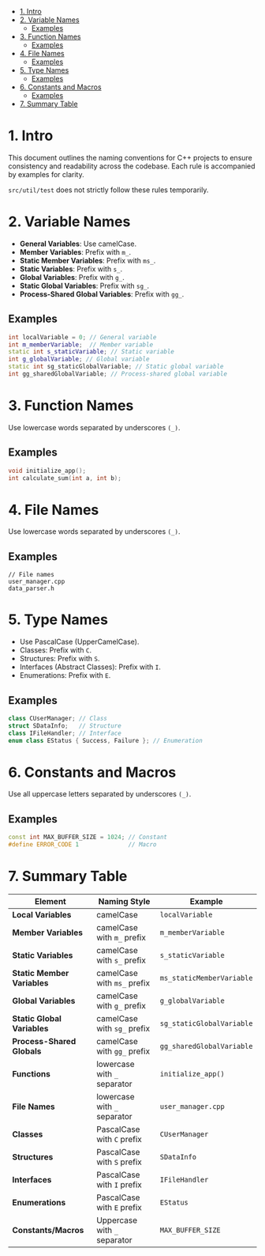 - [1. Intro](#1-intro)
- [2. Variable Names](#2-variable-names)
  - [Examples](#examples)
- [3. Function Names](#3-function-names)
  - [Examples](#examples-1)
- [4. File Names](#4-file-names)
  - [Examples](#examples-2)
- [5. Type Names](#5-type-names)
  - [Examples](#examples-3)
- [6. Constants and Macros](#6-constants-and-macros)
  - [Examples](#examples-4)
- [7. Summary Table](#7-summary-table)


# 1. Intro
This document outlines the naming conventions for C++ projects to ensure consistency and readability across the codebase. Each rule is accompanied by examples for clarity.

`src/util/test` does not strictly follow these rules temporarily.

# 2. Variable Names
- **General Variables**: Use camelCase.
- **Member Variables**: Prefix with `m_`.
- **Static Member Variables**: Prefix with `ms_`.
- **Static Variables**: Prefix with `s_`.
- **Global Variables**: Prefix with `g_`.
- **Static Global Variables**: Prefix with `sg_`.
- **Process-Shared Global Variables**: Prefix with `gg_`.

## Examples
```cpp
int localVariable = 0; // General variable
int m_memberVariable;  // Member variable
static int s_staticVariable; // Static variable
int g_globalVariable; // Global variable
static int sg_staticGlobalVariable; // Static global variable
int gg_sharedGlobalVariable; // Process-shared global variable
```

# 3. Function Names
Use lowercase words separated by underscores `(_)`.

## Examples
```cpp
void initialize_app();
int calculate_sum(int a, int b);
```

# 4. File Names
Use lowercase words separated by underscores `(_)`.

## Examples
```arduino
// File names
user_manager.cpp
data_parser.h
```

# 5. Type Names
- Use PascalCase (UpperCamelCase).
- Classes: Prefix with `C`.
- Structures: Prefix with `S`.
- Interfaces (Abstract Classes): Prefix with `I`.
- Enumerations: Prefix with `E`.

## Examples
```cpp
class CUserManager; // Class
struct SDataInfo;   // Structure
class IFileHandler; // Interface
enum class EStatus { Success, Failure }; // Enumeration
```

# 6. Constants and Macros
Use all uppercase letters separated by underscores `(_)`.

## Examples
```cpp
const int MAX_BUFFER_SIZE = 1024; // Constant
#define ERROR_CODE 1              // Macro
```

# 7. Summary Table
| **Element**                 | **Naming Style**             | **Example**               |
| --------------------------- | ---------------------------- | ------------------------- |
| **Local Variables**         | camelCase                    | `localVariable`           |
| **Member Variables**        | camelCase with `m_` prefix   | `m_memberVariable`        |
| **Static Variables**        | camelCase with `s_` prefix   | `s_staticVariable`        |
| **Static Member Variables** | camelCase with `ms_` prefix  | `ms_staticMemberVariable` |
| **Global Variables**        | camelCase with `g_` prefix   | `g_globalVariable`        |
| **Static Global Variables** | camelCase with `sg_` prefix  | `sg_staticGlobalVariable` |
| **Process-Shared Globals**  | camelCase with `gg_` prefix  | `gg_sharedGlobalVariable` |
| **Functions**               | lowercase with `_` separator | `initialize_app()`        |
| **File Names**              | lowercase with `_` separator | `user_manager.cpp`        |
| **Classes**                 | PascalCase with `C` prefix   | `CUserManager`            |
| **Structures**              | PascalCase with `S` prefix   | `SDataInfo`               |
| **Interfaces**              | PascalCase with `I` prefix   | `IFileHandler`            |
| **Enumerations**            | PascalCase with `E` prefix   | `EStatus`                 |
| **Constants/Macros**        | Uppercase with `_` separator | `MAX_BUFFER_SIZE`         |
